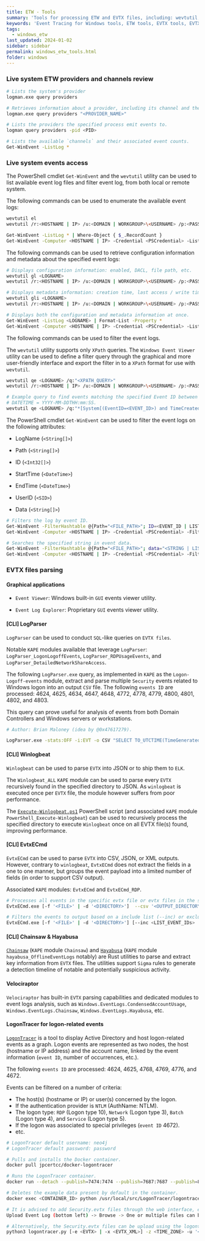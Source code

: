 ```yaml
---
title: ETW - Tools
summary: 'Tools for processing ETW and EVTX files, including: wevtutil, Get-WinEvent, LogParser, Winlogbeat, EvtxECmd, Chainsaw, Hayabusa, and Velociraptor.'
keywords: 'Event Tracing for Windows tools, ETW tools, EVTX tools, EVTX parsing, Event Viewer, Event Log Explorer, wevtutil, Get-WinEvent, LogParser, LogParser_LogonLogoffEvents, Winlogbeat, EvtxECmd, Chainsaw, Hayabusa, Velociraptor'
tags:
  - windows_etw
last_updated: 2024-01-02
sidebar: sidebar
permalink: windows_etw_tools.html
folder: windows
---
```


### Live system ETW providers and channels review

```bash
# Lists the system's provider
logman.exe query providers

# Retrieves information about a provider, including its channel and the process sending events to it.
logman.exe query providers "<PROVIDER_NAME>"

# Lists the providers the specified process emit events to.
logman query providers -pid <PID>

# Lists the available `channels` and their associated event counts.
Get-WinEvent -ListLog *
```

### Live system events access

The PowerShell cmdlet `Get-WinEvent` and the `wevtutil` utility can be used to
list available event log files and filter event log, from both local or remote
system.

The following commands can be used to enumerate the available event logs:

```bash
wevtutil el
wevtutil /r:<HOSTNAME | IP> /u:<DOMAIN | WORKGROUP>\<USERNAME> /p:<PASSWORD> el

Get-WinEvent -ListLog * | Where-Object { $_.RecordCount }
Get-WinEvent -Computer <HOSTNAME | IP> -Credential <PSCredential> -ListLog * | Where-Object { $_.RecordCount }
```

The following commands can be used to retrieve configuration information and
metadata about the specified event logs:

```bash
# Displays configuration information: enabled, DACL, file path, etc.
wevtutil gl <LOGNAME>
wevtutil /r:<HOSTNAME | IP> /u:<DOMAIN | WORKGROUP>\<USERNAME> /p:<PASSWORD> gl <LOGNAME>

# Displays metadata information: creation time, last access / write time, number of events logged, file size, etc.
wevtutil gli <LOGNAME>
wevtutil /r:<HOSTNAME | IP> /u:<DOMAIN | WORKGROUP>\<USERNAME> /p:<PASSWORD> gli <LOGNAME>

# Displays both the configuration and metadata information at once.
Get-WinEvent -ListLog <LOGNAME> | Format-List -Property *
Get-WinEvent -Computer <HOSTNAME | IP> -Credential <PSCredential> -ListLog <LOGNAME> | Format-List -Property *
```

The following commands can be used to filter the event logs.

The `wevtutil` utility supports only `XPath` queries. The
`Windows Event Viewer` utility can be used to define a filter query through the
graphical and more user-friendly interface and export the filter in to a
`XPath` format for use with `wevtutil`.

```bash
wevtutil qe <LOGNAME> /q:"<XPATH_QUERY>"
wevtutil /r:<HOSTNAME | IP> /u:<DOMAIN | WORKGROUP>\<USERNAME> /p:<PASSWORD> qe <LOGNAME> /q:"<XPATH_QUERY>"

# Example query to find events matching the specified Event ID between two dates.
# DATETIME = YYYY-MM-DDTHH:mm:SS.
wevtutil qe <LOGNAME> /q:"*[System[(EventID=<EVENT_ID>) and TimeCreated[@SystemTime>='<DATETIME>' and @SystemTime<'<DATETIME>']]]"
```

The PowerShell cmdlet `Get-WinEvent` can be used to filter the event logs on
the following attributes:

  - LogName (`<String[]>`)

  - Path (`<String[]>`)

  - ID (`<Int32[]>`)

  - StartTime (`<DateTime>`)

  - EndTime (`<DateTime>`)

  - UserID (`<SID>`)

  - Data (`<String[]>`)

```bash
# Filters the log by event ID.
Get-WinEvent -FilterHashtable @{Path="<FILE_PATH>"; ID=<EVENT_ID | LIST_EVENT_IDs>} | Fl
Get-WinEvent -Computer <HOSTNAME | IP> -Credential <PSCredential> -FilterHashtable @{Path="<FILE_PATH>"; ID=<EVENT_ID | LIST_EVENT_IDs>} | Fl

# Searches the specified string in event data.
Get-WinEvent -FilterHashtable @{Path="<FILE_PATH>"; data="<STRING | LIST_STRINGs>"} | Fl
Get-WinEvent -Computer <HOSTNAME | IP> -Credential <PSCredential> -FilterHashtable @{Path="<FILE_PATH>"; data="<STRING | LIST_STRINGs>"} | Fl
```

### EVTX files parsing

#### Graphical applications

 - `Event Viewer`: Windows built-in `GUI` events viewer utility.

 - `Event Log Explorer`: Proprietary `GUI` events viewer utility.

#### [CLI] LogParser

`LogParser` can be used to conduct `SQL`-like queries on `EVTX files`.

Notable `KAPE` modules available that leverage `LogParser`:
`LogParser_LogonLogoffEvents`, `LogParser_RDPUsageEvents`, and
`LogParser_DetailedNetworkShareAccess`.

The following `LogParser.exe` query, as implemented in `KAPE` as the
`Logon-Logoff-events` module, extract and parse multiple `Security` events
related to Windows logon into an output `CSV` file. The following `events ID`
are processed: 4624, 4625, 4634, 4647, 4648, 4772, 4778, 4779, 4800, 4801,
4802, and 4803.

This query can prove useful for analysis of events from both Domain Controllers
and Windows servers or workstations.

```bash
# Author: Brian Maloney (idea by @0x47617279).

LogParser.exe -stats:OFF -i:EVT -o CSV "SELECT TO_UTCTIME(TimeGenerated) AS Date, EventID, CASE EventID WHEN 4624 THEN 'An account was successfully logged on' WHEN 4625 THEN 'An account failed to log on' WHEN 4634 THEN 'An account was logged off' WHEN 4647 THEN 'User initiated logoff' WHEN 4648 THEN 'A logon was attempted using explicit credentials' WHEN 4672 THEN 'Special privileges assigned to new logon' WHEN 4778 THEN 'A session was reconnected to a Window Station' WHEN 4779 THEN 'A session was disconnected from a Window Station' WHEN 4800 THEN 'The workstation was locked' WHEN 4801 THEN 'The workstation was unlocked' WHEN 4802 THEN 'The screen saver was invoked' WHEN 4803 THEN 'The screen saver was dismissed' END as Description, CASE EventID WHEN 4624 THEN EXTRACT_TOKEN(Strings, 5, '|') WHEN 4625 THEN EXTRACT_TOKEN(Strings, 5, '|') WHEN 4634 THEN EXTRACT_TOKEN(Strings, 1, '|') WHEN 4647 THEN EXTRACT_TOKEN(Strings, 1, '|') WHEN 4648 THEN EXTRACT_TOKEN(Strings, 1, '|') WHEN 4672 THEN EXTRACT_TOKEN(Strings, 1, '|') WHEN 4778 THEN EXTRACT_TOKEN(Strings, 0, '|') WHEN 4779 THEN EXTRACT_TOKEN(Strings, 0, '|') WHEN 4800 THEN EXTRACT_TOKEN(Strings, 1, '|') WHEN 4801 THEN EXTRACT_TOKEN(Strings, 1, '|') WHEN 4802 THEN EXTRACT_TOKEN(Strings, 1, '|') WHEN 4803 THEN EXTRACT_TOKEN(Strings, 1, '|') END as Username, CASE EventID WHEN 4624 THEN EXTRACT_TOKEN(Strings, 6, '|') WHEN 4625 THEN EXTRACT_TOKEN(Strings, 6, '|') WHEN 4634 THEN EXTRACT_TOKEN(Strings, 2, '|') WHEN 4647 THEN EXTRACT_TOKEN(Strings, 2, '|') WHEN 4648 THEN EXTRACT_TOKEN(Strings, 2, '|') WHEN 4672 THEN EXTRACT_TOKEN(Strings, 2, '|') WHEN 4778 THEN EXTRACT_TOKEN(Strings, 1, '|') WHEN 4779 THEN EXTRACT_TOKEN(Strings, 1, '|') WHEN 4800 THEN EXTRACT_TOKEN(Strings, 2, '|') WHEN 4801 THEN EXTRACT_TOKEN(Strings, 2, '|') WHEN 4802 THEN EXTRACT_TOKEN(Strings, 2, '|') WHEN 4803 THEN EXTRACT_TOKEN(Strings, 2, '|') END as Domain, CASE EventID WHEN 4648 THEN STRCAT(EXTRACT_TOKEN(Strings, 6, '|'),STRCAT('\\',EXTRACT_TOKEN(Strings, 5, '|'))) END AS CredentialsUsed, CASE EventID WHEN 4624 THEN EXTRACT_TOKEN(Strings, 7, '|') WHEN 4624 THEN EXTRACT_TOKEN(Strings, 7, '|') WHEN 4634 THEN EXTRACT_TOKEN(Strings, 3, '|') WHEN 4647 THEN EXTRACT_TOKEN(Strings, 3, '|') WHEN 4648 THEN EXTRACT_TOKEN(Strings, 3, '|') WHEN 4672 THEN EXTRACT_TOKEN(Strings, 3, '|') WHEN 4778 THEN EXTRACT_TOKEN(Strings, 2, '|') WHEN 4779 THEN EXTRACT_TOKEN(Strings, 2, '|') WHEN 4800 THEN EXTRACT_TOKEN(Strings, 3, '|') WHEN 4801 THEN EXTRACT_TOKEN(Strings, 3, '|') WHEN 4802 THEN EXTRACT_TOKEN(Strings, 3, '|') WHEN 4803 THEN EXTRACT_TOKEN(Strings, 3, '|') END AS LogonID, CASE EventID WHEN 4778 THEN EXTRACT_TOKEN(Strings, 3, '|') WHEN 4779 THEN EXTRACT_TOKEN(Strings, 3, '|') WHEN 4800 THEN EXTRACT_TOKEN(Strings, 4, '|') WHEN 4801 THEN EXTRACT_TOKEN(Strings, 4, '|') WHEN 4802 THEN EXTRACT_TOKEN(Strings, 4, '|') WHEN 4803 THEN EXTRACT_TOKEN(Strings, 4, '|') END AS SessionName, REPLACE_STR(REPLACE_STR(REPLACE_STR(REPLACE_STR(REPLACE_STR(REPLACE_STR(REPLACE_STR(REPLACE_STR(REPLACE_STR(REPLACE_STR(REPLACE_STR(CASE EventID WHEN 4624 THEN EXTRACT_TOKEN(Strings, 8, '|') WHEN 4625 THEN EXTRACT_TOKEN(Strings, 10, '|') WHEN 4634 THEN EXTRACT_TOKEN(Strings, 4, '|') END,'2','Logon via console'),'3','Network Logon'),'4','Batch Logon'),'5','Windows Service Logon'),'7','Credentials used to unlock screen'),'8','Network logon sending credentials (cleartext)'),'9','Different credentials used than logged on user'),'10','Remote interactive logon (RDP)'),'11','Cached credentials used to logon'),'12','Cached remote interactive (similar to Type 10)'),'13','Cached unlock (similar to Type 7)') AS LogonType, CASE EventID WHEN 4625 THEN CASE EXTRACT_TOKEN(strings, 7, '|') WHEN '0xc000005e' THEN 'There are currently no logon servers available to service the logon request' WHEN '0xc0000064' THEN 'user name does not exist' WHEN '0xc000006a' THEN 'user name is correct but the password is wrong' WHEN '0xc000006d' THEN 'user logon with misspelled or bad password' WHEN '0xc000006e' THEN 'unknown user name or bad password' WHEN '0xc000006f' THEN 'user tried to logon outside his day of week or time of day restrictions' WHEN '0xc0000070' THEN 'workstation restriction, or Authentication Policy Silo violation (look for event ID 4820 on domain controller)' WHEN '0xc0000071' THEN 'expired password' WHEN '0xc0000072' THEN 'account is currently disabled' WHEN '0xc00000dc' THEN 'Indicates the Sam Server was in the wrong state to perform the desired operation.' WHEN '0xc0000133' THEN 'clocks between DC and other computer too far out of sync' WHEN '0xc000015b' THEN 'The user has not been granted the requested logon type (aka logon right) at this machine' WHEN '0xc000018c' THEN 'The logon request failed because the trust relationship between the primary domain and the trusted domain failed' WHEN '0xc0000192' THEN 'An attempt was made to logon, but the netlogon service was not started' WHEN '0xc0000193' THEN 'account expiration' WHEN '0xc0000224' THEN 'user is required to change password at next logon' WHEN '0xc0000225' THEN 'evidently a bug in Windows and not a risk' WHEN '0xc0000234' THEN 'user is currently locked out' WHEN '0xc00002ee' THEN 'Failure Reason. An Error occurred during Logon' WHEN '0xc0000413' THEN 'Logon Failure. The machine you are logging onto is protected by an authentication firewall. The specified account is not allowed to authenticate to the machine' ELSE EXTRACT_TOKEN(strings, 7, '|') END END AS Status, CASE EventID WHEN 4625 THEN CASE EXTRACT_TOKEN(strings, 9, '|') WHEN '0xc000005e' THEN 'There are currently no logon servers available to service the logon request' WHEN '0xc0000064' THEN 'user name does not exist' WHEN '0xc000006a' THEN 'user name is correct but the password is wrong' WHEN '0xc000006d' THEN 'user logon with misspelled or bad password' WHEN '0xc000006e' THEN 'unknown user name or bad password' WHEN '0xc000006f' THEN 'user tried to logon outside his day of week or time of day restrictions' WHEN '0xc0000070' THEN 'workstation restriction, or Authentication Policy Silo violation (look for event ID 4820 on domain controller)' WHEN '0xc0000071' THEN 'expired password' WHEN '0xc0000072' THEN 'account is currently disabled' WHEN '0xc00000dc' THEN 'Indicates the Sam Server was in the wrong state to perform the desired operation.' WHEN '0xc0000133' THEN 'clocks between DC and other computer too far out of sync' WHEN '0xc000015b' THEN 'The user has not been granted the requested logon type (aka logon right) at this machine' WHEN '0xc000018c' THEN 'The logon request failed because the trust relationship between the primary domain and the trusted domain failed' WHEN '0xc0000192' THEN 'An attempt was made to logon, but the netlogon service was not started' WHEN '0xc0000193' THEN 'account expiration' WHEN '0xc0000224' THEN 'user is required to change password at next logon' WHEN '0xc0000225' THEN 'evidently a bug in Windows and not a risk' WHEN '0xc0000234' THEN 'user is currently locked out' WHEN '0xc00002ee' THEN 'Failure Reason. An Error occurred during Logon' WHEN '0xc0000413' THEN 'Logon Failure. The machine you are logging onto is protected by an authentication firewall. The specified account is not allowed to authenticate to the machine' ELSE EXTRACT_TOKEN(strings, 9, '|') END END AS SubStatus, CASE EventID WHEN 4624 THEN EXTRACT_TOKEN(strings, 9, '|') WHEN 4625 THEN EXTRACT_TOKEN(strings, 11, '|') END AS AuthPackage, CASE EventID WHEN 4624 THEN EXTRACT_TOKEN(Strings, 11, '|') WHEN 4625 THEN EXTRACT_TOKEN(Strings, 13, '|') WHEN 4648 THEN EXTRACT_TOKEN(Strings, 8, '|') WHEN 4778 THEN EXTRACT_TOKEN(Strings, 4, '|') WHEN 4779 THEN EXTRACT_TOKEN(Strings, 4, '|') END AS Workstation, CASE EventID WHEN 4624 THEN EXTRACT_TOKEN(Strings, 18, '|') WHEN 4625 THEN EXTRACT_TOKEN(Strings, 19, '|') WHEN 4648 THEN EXTRACT_TOKEN(Strings, 12, '|') WHEN 4778 THEN EXTRACT_TOKEN(Strings, 5, '|') WHEN 4779 THEN EXTRACT_TOKEN(Strings, 5, '|') END AS SourceIP INTO <DESTINATION_FOLDER>\logparser-Logon-Logoff-events.csv' FROM '<SECURITY_EVTX_FILE>' WHERE EventID IN (4624;4625;4634;4647;4648;4672;4778;4779;4800;4801;4802;4803) AND Username NOT IN ('SYSTEM'; 'ANONYMOUS LOGON'; 'LOCAL SERVICE'; 'NETWORK SERVICE') AND Domain NOT IN ('NT AUTHORITY')" -filemode:0
```

#### [CLI] Winlogbeat

`Winlogbeat` can be used to parse `EVTX` into JSON or to ship them to `ELK`.

The `Winlogbeat_ALL` `KAPE` module can be used to parse every `EVTX`
recursively found in the specified directory to JSON. As `winlogbeat` is
executed once per `EVTX` file, the module however suffers from poor
performance.

The [`Execute-Winlogbeat.ps1`](https://gist.github.com/Qazeer/4936ec6c9fa511500f9496d0ceacab22)
PowerShell script (and associated `KAPE` module
`PowerShell_Execute-Winlogbeat`) can be used to recursively process the
specified directory to execute `Winlogbeat` once on all EVTX file(s) found,
improving performance.

#### [CLI] EvtxECmd

`EvtxECmd` can be used to parse `EVTX` into CSV, JSON, or XML outputs. However,
contrary to `winlogbeat`, `EvtxECmd` does not extract the fields in a one to one
manner, but groups the event payload into a limited number of fields (in order
to support CSV output).

Associated `KAPE` modules: `EvtxECmd` and `EvtxECmd_RDP`.

```bash
# Processes all events in the specific evtx file or evtx files in the specified directory.
EvtxECmd.exe [-f '<FILE>' | -d '<DIRECTORY>']  --csv '<OUTPUT_DIRECTORY_CSV>'

# Filters the events to output based on a include list (--inc) or exclude list (--exc).
EvtxECmd.exe [-f '<FILE>' | -d '<DIRECTORY>'] [--inc <LIST_EVENT_IDs> | --exc <LIST_EVENT_IDs>] --csv '<OUTPUT_DIRECTORY_CSV>'
```

#### [CLI] Chainsaw & Hayabusa

[`Chainsaw`](https://github.com/WithSecureLabs/chainsaw) (`KAPE` module
`Chainsaw`) and [`Hayabusa`](https://github.com/Yamato-Security/hayabusa)
(`KAPE` module `hayabusa_OfflineEventLogs` notably) are Rust utilities to
parse and extract key information from `EVTX` files. The utilities support
`Sigma` rules to generate a detection timeline of notable and potentially
suspicious activity.

#### Velociraptor

`Velociraptor` has built-in `EVTX` parsing capabilities and dedicated modules
to event logs analysis, such as `Windows.EventLogs.CondensedAccountUsage`,
`Windows.EventLogs.Chainsaw`, `Windows.EventLogs.Hayabusa`, etc.

#### LogonTracer for logon-related events

[`LogonTracer`](https://github.com/JPCERTCC/LogonTracer) is a tool to display
Active Directory and host logon-related events as a graph. Logon events are
represented as two nodes, the host (hostname or IP address) and the account
name, linked by the event information (`event ID`, number of occurrences,
etc.).

The following `events ID` are processed: 4624, 4625, 4768, 4769, 4776, and
4672.

Events can be filtered on a number of criteria:
  - The host(s) (hostname or IP) or user(s) concerned by the logon.
  - If the authentication provider is `NTLM` (AuthName: NTLM).
  - The logon type: `RDP` (Logon type 10), `Network` (Logon type 3), `Batch`
    (Logon type 4), and `Service` (Logon type 5).
  - If the logon was associated to special privileges (`event ID` 4672).
  - etc.

```bash
# LogonTracer default username: neo4j
# LogonTracer default password: password

# Pulls and installs the Docker container.
docker pull jpcertcc/docker-logontracer

# Runs the LogonTracer container.
docker run --detach --publish=7474:7474 --publish=7687:7687 --publish=8080:8080 -e LTHOSTNAME=<IP> jpcertcc/docker-logontracer

# Deletes the example data present by default in the container.
docker exec <CONTAINER_ID> python /usr/local/src/LogonTracer/logontracer.py --delete -u '<USERNAME>' -p '<PASSWORD>' -s <IP>

# It is advised to add Security.evtx files through the web interface, exposed by default on the TCP port 8080.
Upload Event Log (bottom left) -> Browse -> One or multiple files can be selected -> Upload

# Alternatively, the Security.evtx files can be upload using the logontracer.py Python script.
python3 logontracer.py [-e <EVTX> | -x <EVTX_XML>] -z <TIME_ZONE> -u '<USERNAME>' -p '<PASSWORD>' -s <IP>
```
